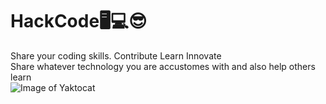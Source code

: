 # HackCode🖥💻😎
Share your coding skills. Contribute Learn Innovate   
Share whatever technology you are accustomes with and also help others learn  
![Image of Yaktocat](https://octodex.github.com/images/Octoqueer.png)
 
